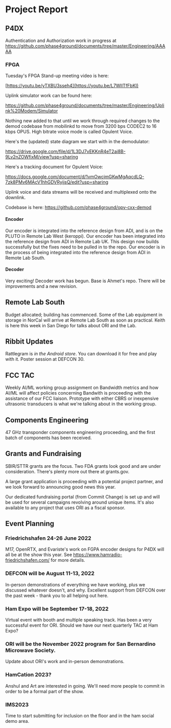 # Project Report

## P4DX

Authentication and Authorization work in progress at https://github.com/phase4ground/documents/tree/master/Engineering/AAAAA

### FPGA

Tuesday's FPGA Stand-up meeting video is here: 

[https://youtu.be/yTXBU3sseh4](https://youtu.be/L7WIITfFbKI)

Uplink simulator work can be found here:

https://github.com/phase4ground/documents/tree/master/Engineering/Uplink%20Modem/Simulator

Nothing new added to that until we work through required changes to the demod codebase from mobilinkd to move from 3200 bps CODEC2 to 16 kbps OPUS. High bitrate voice mode is called Opulent Voice.

Here's the (updated) state diagram we start with in the demodulator:

https://drive.google.com/file/d/1L3DJ7vEKKnR4eT2ai8B-9Lv2nZOWfixM/view?usp=sharing

Here's a tracking document for Opulent Voice:

https://docs.google.com/document/d/1vmOwcjmGKwMgAqcdLQ-7zk8PMv6MAcV1hhGDVRyijsQ/edit?usp=sharing

Uplink voice and data streams will be received and multiplexed onto the downlink. 

Codebase is here: https://github.com/phase4ground/opv-cxx-demod

#### Encoder

Our encoder is integrated into the reference design from ADI, and is on the PLUTO in Remote Lab West (keroppi). 
Our encoder has been integrated into the reference design from ADI in Remote Lab UK. This design now builds successfully but the fixes need to be pulled in to the repo.
Our encoder is in the process of being integrated into the reference design from ADI in Remote Lab South. 

#### Decoder

Very exciting! Decoder work has begun. Base is Ahmet's repo. There will be improvements and a new revision. 

## Remote Lab South

Budget allocated; building has commenced. Some of the Lab equipment in storage in NorCal will arrive at Remote Lab South as soon as practical. Keith is here this week in San Diego for talks about ORI and the Lab. 

## Ribbit Updates

Rattlegram is *in the Android store*. You can download it for free and play with it. Poster session at DEFCON 30. 

## FCC TAC 

Weekly AI/ML working group assignment on Bandwidth metrics and how AI/ML will affect policies concerning Bandwith is proceeding with the assistance of our FCC liaison. Prototype with either CBRS or inexpensive ultrasonic transducers is what we're talking about in the working group. 

## Components Engineering

47 GHz transponder components engineering proceeding, and the first batch of components has been received. 

## Grants and Fundraising

SBIR/STTR grants are the focus. Two FDA grants look good and are under consideration. There's plenty more out there at grants.gov. 

A large grant application is proceeding with a potential project partner, and we look forward to announcing good news this year. 

Our dedicated fundraising portal (from Commit Change) is set up and will be used for several campaigns revolving around unique items. It's also available to any project that uses ORI as a fiscal sponsor. 

## Event Planning

### Friedrichshafen 24-26 June 2022

M17, OpenRTX, and Evariste's work on FGPA encoder designs for P4DX will all be at the show this year. See https://www.hamradio-friedrichshafen.com/ for more details.

### DEFCON will be August 11-13, 2022

In-person demonstrations of everything we have working, plus we discussed whatever doesn't, and why. Excellent support from DEFCON over the past week - thank you to all helping out here. 

### Ham Expo will be September 17-18, 2022

Virtual event with booth and multiple speaking track. Has been a very successful event for ORI. Should we have our next quarterly TAC at Ham Expo? 

### ORI will be the November 2022 program for San Bernardino Microwave Society. 

Update about ORI's work and in-person demonstrations. 

### HamCation 2023?

Anshul and Art are interested in going. We'll need more people to commit in order to be a formal part of the show. 

### IMS2023 

Time to start submitting for inclusion on the floor and in the ham social demo area.
